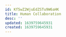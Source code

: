 ```yaml
---
id: Kf5wZ2WjuEdZSTu9W6aHK
title: Human Collaboration
desc: ''
updated: 1639759645931
created: 1639759645931
---
```


